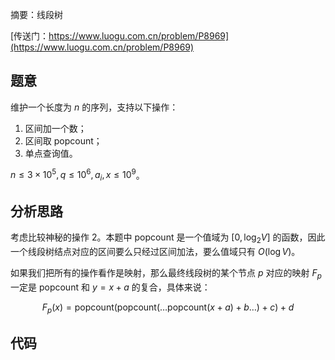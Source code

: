 摘要：线段树

[传送门：https://www.luogu.com.cn/problem/P8969](https://www.luogu.com.cn/problem/P8969)

## 题意

维护一个长度为 $n$ 的序列，支持以下操作：

1. 区间加一个数；
2. 区间取 $\mathrm{popcount}$；
3. 单点查询值。

$n \le 3 \times 10^5, q \le 10^6, a_i, x \le 10^9$。

## 分析思路

考虑比较神秘的操作 $2$。本题中 $\mathrm{popcount}$ 是一个值域为 $[0, \log_2V]$ 的函数，因此一个线段树结点对应的区间要么只经过区间加法，要么值域只有 $O(\log V)$。

如果我们把所有的操作看作是映射，那么最终线段树的某个节点 $p$ 对应的映射 $F_p$ 一定是 $\mathrm{popcount}$ 和 $y = x + a$ 的复合，具体来说：

$$
F_p(x) = \mathrm{popcount}(\mathrm{popcount}(\dots\mathrm{popcount}(x + a) + b\dots) + c) + d
$$



## 代码

```cpp
```

